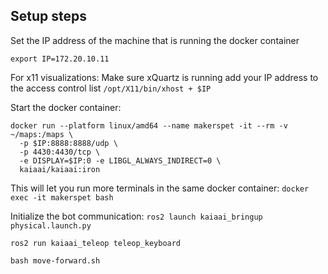 ## Setup steps

Set the IP address of the machine that is running the docker container
```
export IP=172.20.10.11
```

For x11 visualizations:
Make sure xQuartz is running
add your IP address to the access control list
`/opt/X11/bin/xhost + $IP`

Start the docker container:
```
docker run --platform linux/amd64 --name makerspet -it --rm -v ~/maps:/maps \
  -p $IP:8888:8888/udp \
  -p 4430:4430/tcp \
  -e DISPLAY=$IP:0 -e LIBGL_ALWAYS_INDIRECT=0 \
  kaiaai/kaiaai:iron
```

This will let you run more terminals in the same docker container:
`docker exec -it makerspet bash`

Initialize the bot communication:
`ros2 launch kaiaai_bringup physical.launch.py`

`ros2 run kaiaai_teleop teleop_keyboard`

`bash move-forward.sh`